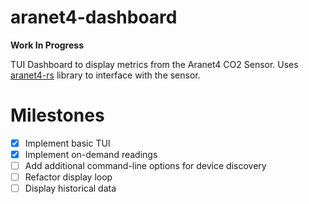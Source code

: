 # aranet4-dashboard

**Work In Progress**

TUI Dashboard to display metrics from the Aranet4 CO2 Sensor. Uses [aranet4-rs](https://github.com/lpraneis/aranet4-rs) library to interface with the sensor.


# Milestones
- [x] Implement basic TUI
- [x] Implement on-demand readings
- [ ] Add additional command-line options for device discovery
- [ ] Refactor display loop
- [ ] Display historical data 
